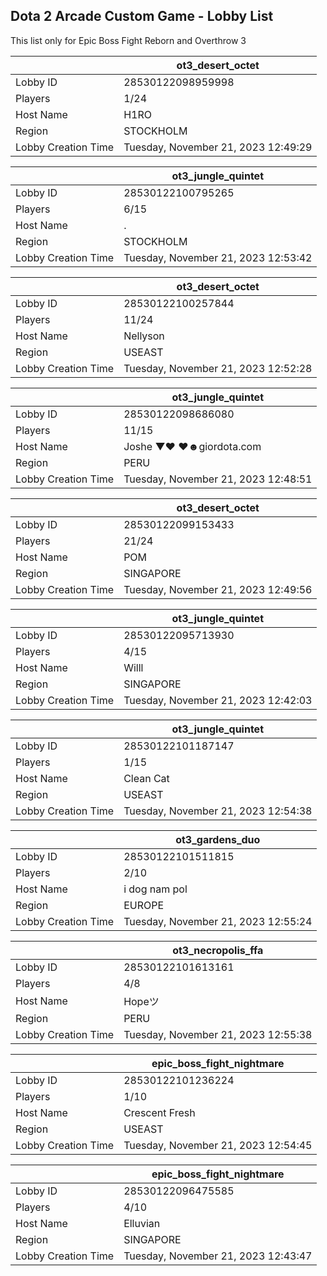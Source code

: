 ## Dota 2 Arcade Custom Game - Lobby List

This list only for Epic Boss Fight Reborn and Overthrow 3

|  | ot3_desert_octet |
| ------ | ------ |
| Lobby ID | 28530122098959998 |
| Players | 1/24 |
| Host Name | H1RO |
| Region | STOCKHOLM |
| Lobby Creation Time | Tuesday, November 21, 2023 12:49:29 |


|  | ot3_jungle_quintet |
| ------ | ------ |
| Lobby ID | 28530122100795265 |
| Players | 6/15 |
| Host Name | . |
| Region | STOCKHOLM |
| Lobby Creation Time | Tuesday, November 21, 2023 12:53:42 |


|  | ot3_desert_octet |
| ------ | ------ |
| Lobby ID | 28530122100257844 |
| Players | 11/24 |
| Host Name | Nellyson |
| Region | USEAST |
| Lobby Creation Time | Tuesday, November 21, 2023 12:52:28 |


|  | ot3_jungle_quintet |
| ------ | ------ |
| Lobby ID | 28530122098686080 |
| Players | 11/15 |
| Host Name | Joshe ▼♥ ♥☻giordota.com |
| Region | PERU |
| Lobby Creation Time | Tuesday, November 21, 2023 12:48:51 |


|  | ot3_desert_octet |
| ------ | ------ |
| Lobby ID | 28530122099153433 |
| Players | 21/24 |
| Host Name | POM |
| Region | SINGAPORE |
| Lobby Creation Time | Tuesday, November 21, 2023 12:49:56 |


|  | ot3_jungle_quintet |
| ------ | ------ |
| Lobby ID | 28530122095713930 |
| Players | 4/15 |
| Host Name | Willl |
| Region | SINGAPORE |
| Lobby Creation Time | Tuesday, November 21, 2023 12:42:03 |


|  | ot3_jungle_quintet |
| ------ | ------ |
| Lobby ID | 28530122101187147 |
| Players | 1/15 |
| Host Name | Clean Cat |
| Region | USEAST |
| Lobby Creation Time | Tuesday, November 21, 2023 12:54:38 |


|  | ot3_gardens_duo |
| ------ | ------ |
| Lobby ID | 28530122101511815 |
| Players | 2/10 |
| Host Name | i dog nam pol |
| Region | EUROPE |
| Lobby Creation Time | Tuesday, November 21, 2023 12:55:24 |


|  | ot3_necropolis_ffa |
| ------ | ------ |
| Lobby ID | 28530122101613161 |
| Players | 4/8 |
| Host Name | Hopeツ |
| Region | PERU |
| Lobby Creation Time | Tuesday, November 21, 2023 12:55:38 |


|  | epic_boss_fight_nightmare |
| ------ | ------ |
| Lobby ID | 28530122101236224 |
| Players | 1/10 |
| Host Name | Crescent Fresh |
| Region | USEAST |
| Lobby Creation Time | Tuesday, November 21, 2023 12:54:45 |


|  | epic_boss_fight_nightmare |
| ------ | ------ |
| Lobby ID | 28530122096475585 |
| Players | 4/10 |
| Host Name | Elluvian |
| Region | SINGAPORE |
| Lobby Creation Time | Tuesday, November 21, 2023 12:43:47 |


